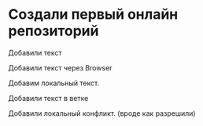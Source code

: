 ﻿# Создали первый онлайн репозиторий

Добавили текст

Добавили текст через Browser

Добавим локальный текст.

Добавили текст в ветке

Добавили локальный конфликт. (вроде как разрешили)
